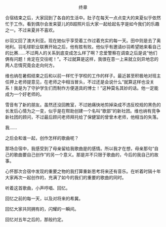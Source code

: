 <p align="center">终章</p>

合宿结束之后，大家回到了各自的生活中。肚子在每天一点点变大的来夏似乎依然忙于工作。看到偶尔会发来婴儿的B超照片后大家一起给起名字是如今我们的乐趣之一。不过来夏并不喜欢。

纱羽又回了澳大利亚。现在她似乎享受着工作过着充实的每一天。田中则是去了奥地利。羽毛球职业联赛开始之后，他有胜有败。他似乎有邀请纱羽希望她来看自己的比赛……不过两人的关系到底变成怎么样了啊？恋爱警察在调查之后是说“他们俩有问题！肯定在交往呢！”。不过就算是这样，我很在意一上来就立刻异地恋的两人恋情究竟会走向何方。

维也纳在暑假结束之后和以前一样忙于学校的工作的样子。最近甚至积极地对班主任押上老师提意见，在老师之中相当冒头，不过还是会说什么“就算这样也没关系！我是为了守护学生们而制作方便道具的博士！”这种莫名其妙的话。他一定能成为一个好老师的。

雪音有了新的朋友。虽然还没回教室，不过她痛快地剪掉染成不违反校规的黑色的长发后心情为之一变，似乎是在帮助创建一个名叫“歌部”的新社团。维也纳有竞争新社团的顾问，不过最后顾问老师拜托给了保健室的曾曾木老师，他相当的失落。

我……

之后会和谁一起，创作怎样的歌曲呢？

那场合宿中，我感受到了母亲留给我歌曲是的感情。所以我才在想，母亲那句“自己的歌曲要自己创作”的另一个意义。那是并不只限于歌曲的，今后的我自己的故事。

心怀那次合宿中发现的重要之物的我打算重新思考将来还有音乐。在听着时隔十年大家再次一起创作的，充满了如今的我们的重要的歌曲的同时。

听着这首歌曲，小声哼唱、回忆。

回忆之前的每一天，以及对将来的希冀。

回忆大家共同拥有的，闪耀的一瞬间。

回忆对五年之后的，那般约定。

